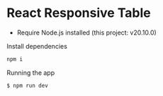 # React Responsive Table

- Require Node.js installed (this project: v20.10.0)

Install dependencies

```bash
npm i
```

Running the app

```bash
$ npm run dev
```
